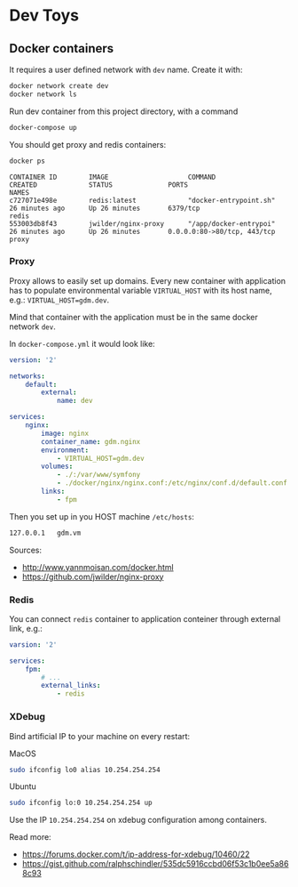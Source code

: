 Dev Toys
========


Docker containers
-----------------

It requires a user defined network with `dev` name. Create it with:

```bash
docker network create dev
docker network ls
```

Run dev container from this project directory, with a command

```bash
docker-compose up
```

You should get proxy and redis containers:

```bash
docker ps
```

```
CONTAINER ID        IMAGE                    COMMAND                  CREATED             STATUS              PORTS                           NAMES
c727071e498e        redis:latest             "docker-entrypoint.sh"   26 minutes ago      Up 26 minutes       6379/tcp                        redis
553003db8f43        jwilder/nginx-proxy      "/app/docker-entrypoi"   26 minutes ago      Up 26 minutes       0.0.0.0:80->80/tcp, 443/tcp     proxy
```

### Proxy

Proxy allows to easily set up domains. Every new container with application has to populate
environmental variable `VIRTUAL_HOST` with its host name, e.g.: `VIRTUAL_HOST=gdm.dev`.

Mind that container with the application must be in the same docker network `dev`.

In `docker-compose.yml` it would look like:

```yml
version: '2'

networks:
    default:
        external:
            name: dev

services:
    nginx:
        image: nginx
        container_name: gdm.nginx
        environment:
            - VIRTUAL_HOST=gdm.dev
        volumes:
            - ./:/var/www/symfony
            - ./docker/nginx/nginx.conf:/etc/nginx/conf.d/default.conf
        links:
            - fpm

```

Then you set up in you HOST machine `/etc/hosts`:

```bash
127.0.0.1   gdm.vm
```

Sources:
* http://www.yannmoisan.com/docker.html
* https://github.com/jwilder/nginx-proxy


### Redis

You can connect `redis` container to application conteiner through external link, e.g.:

```yml
varsion: '2'

services:
    fpm:
        # ...
        external_links:
            - redis

```

### XDebug

Bind artificial IP to your machine on every restart:

MacOS
```bash
sudo ifconfig lo0 alias 10.254.254.254
```

Ubuntu
```bash
sudo ifconfig lo:0 10.254.254.254 up
```

Use the IP `10.254.254.254` on xdebug configuration among containers.

Read more: 
* https://forums.docker.com/t/ip-address-for-xdebug/10460/22
* https://gist.github.com/ralphschindler/535dc5916ccbd06f53c1b0ee5a868c93



